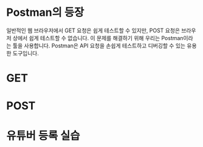 # Postman의 등장

일반적인 웹 브라우저에서 GET 요청은 쉽게 테스트할 수 있지만, POST 요청은 브라우저 상에서 쉽게 테스트할 수 없습니다. 이 문제를 해결하기 위해 우리는 Postman이라는 툴을 사용합니다. Postman은 API 요청을 손쉽게 테스트하고 디버깅할 수 있는 유용한 도구입니다.

# GET

# POST

# 유튜버 등록 실습
